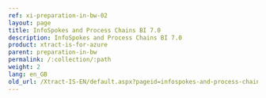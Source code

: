 ```yaml
---
ref: xi-preparation-in-bw-02
layout: page
title: InfoSpokes and Process Chains BI 7.0
description: InfoSpokes and Process Chains BI 7.0
product: xtract-is-for-azure
parent: preparation-in-bw
permalink: /:collection/:path
weight: 2
lang: en_GB
old_url: /Xtract-IS-EN/default.aspx?pageid=infospokes-and-process-chains
---
```

